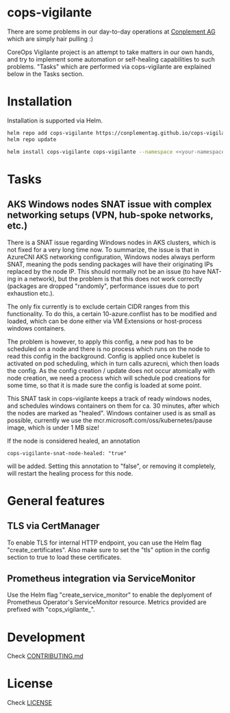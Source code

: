 # cops-vigilante

There are some problems in our day-to-day operations at [Conplement AG](https://www.conplement.de/) which are simply hair pulling :)

CoreOps Vigilante project is an attempt to take matters in our own hands, and try to implement some automation or self-healing capabilities
to such problems. "Tasks" which are performed via cops-vigilante are explained below in the Tasks section.

# Installation

Installation is supported via Helm. 

``` bash
helm repo add cops-vigilante https://conplementag.github.io/cops-vigilante/charts
helm repo update

helm install cops-vigilante cops-vigilante --namespace <<your-namespace>> --create-namespace --version v1.2.1
```

# Tasks

## AKS Windows nodes SNAT issue with complex networking setups (VPN, hub-spoke networks, etc.)

There is a SNAT issue regarding Windows nodes in AKS clusters, which is not fixed for a very long time now. To summarize, the issue is 
that in AzureCNI AKS networking configuration, Windows nodes always perform SNAT, meaning the pods sending packages will have their 
originating IPs replaced by the node IP. This should normally not be an issue (to have NAT-ing in a network), but the problem is that 
this does not work correctly (packages are dropped "randomly", performance issues due to port exhaustion etc.). 

The only fix currently is to exclude certain CIDR ranges from this functionality. To do this, a certain 10-azure.conflist 
has to be modified and loaded, which can be done either via VM Extensions or host-process windows containers. 

The problem is however, to apply this config, a new pod has to be scheduled on a node and there is no process which runs on the 
node to read this config in the background. Config is applied once kubelet is activated on pod scheduling, which in turn 
calls azurecni, which then loads the config. As the config creation / update does not occur atomically with node creation, 
we need a process which will schedule pod creations for some time, so that it is made sure the config is loaded at some point. 

This SNAT task in cops-vigilante keeps a track of ready windows nodes, and schedules windows containers on them for ca. 30 minutes, 
after which the nodes are marked as "healed". Windows container used is as small as possible, currently we use the 
mcr.microsoft.com/oss/kubernetes/pause image, which is under 1 MB size!

If the node is considered healed, an annotation 
```
cops-vigilante-snat-node-healed: "true"
```
will be added. Setting this annotation to "false", or removing it completely, will restart the healing process for this node.

# General features

## TLS via CertManager

To enable TLS for internal HTTP endpoint, you can use the Helm flag "create_certificates". Also make sure to set the "tls" option in the config
section to true to load these certificates.

## Prometheus integration via ServiceMonitor

Use the Helm flag "create_service_monitor" to enable the deplyoment of Prometheus Operator's ServiceMonitor resource. Metrics provided are prefixed
with "cops_vigilante_".

# Development

Check [CONTRIBUTING.md](CONTRIBUTING.md) 

# License

Check [LICENSE](LICENSE)